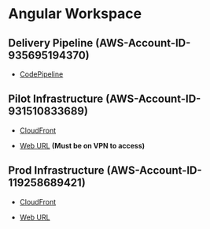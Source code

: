# Angular Workspace

## Delivery Pipeline (AWS-Account-ID-935695194370)

- [CodePipeline](https://us-east-1.console.aws.amazon.com/codesuite/codepipeline/pipelines/delivery-dice-web-components/view?region=us-east-1)

## Pilot Infrastructure (AWS-Account-ID-931510833689)

- [CloudFront](https://us-east-1.console.aws.amazon.com/cloudfront/v3/home?region=us-east-1#/distributions/E1Z4T9IQGHH96G)

- [Web URL](https://angular-workspace.pilot.employer-branding-dev.dhiaws.com/) **(Must be on VPN to access)**

## Prod Infrastructure (AWS-Account-ID-119258689421)

- [CloudFront](https://us-east-1.console.aws.amazon.com/cloudfront/v3/home?region=us-east-1#/distributions/E3AP2926129P3I)

- [Web URL](https://angular-workspace.prod.employer-branding-prod.dhiaws.com/)
